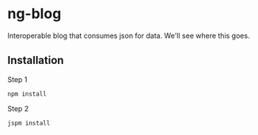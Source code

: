 # ng-blog
Interoperable blog that consumes json for data.  We'll see where this goes.

## Installation

Step 1    
    
    npm install
    
Step 2 

    jspm install


